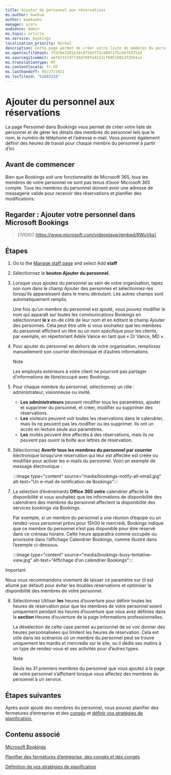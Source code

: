 ```yaml
---
title: Ajouter du personnel aux réservations
ms.author: kwekua
author: kwekuako
manager: scotv
audience: Admin
ms.topic: article
ms.service: bookings
localization_priority: Normal
description: Cette page permet de créer votre liste de membres du personnel et de gérer les détails des membres du personnel tels que le nom, le numéro de téléphone et l’adresse e-mail.
ms.openlocfilehash: 7fd19e3281b3dc075b5f72ca0471f5c66f93752d
ms.sourcegitcommit: a6fb731fdf726d7d9fe4232cf69510013f2b54ce
ms.translationtype: MT
ms.contentlocale: fr-FR
ms.lasthandoff: 05/27/2021
ms.locfileid: "52683318"
---
```

# <a name="add-staff-to-bookings"></a>Ajouter du personnel aux réservations

La page Personnel dans Bookings vous permet de créer votre liste de personnel et de gérer les détails des membres du personnel tels que le nom, le numéro de téléphone et l’adresse e-mail. Vous pouvez également définir des heures de travail pour chaque membre du personnel à partir d’ici.

## <a name="before-you-begin"></a>Avant de commencer

Bien que Bookings soit une fonctionnalité de Microsoft 365, tous les membres de votre personnel ne sont pas tenus d’avoir Microsoft 365 compte. Tous les membres du personnel doivent avoir une adresse de messagerie valide pour recevoir des réservations et planifier des modifications.

## <a name="watch-add-your-staff-in-microsoft-bookings"></a>Regarder : Ajouter votre personnel dans Microsoft Bookings

> [!VIDEO https://www.microsoft.com/videoplayer/embed/RWuVka]

## <a name="steps"></a>Étapes

1. Go to the [Manage staff page](https://outlook.office.com/bookings/staff) and select Add **staff**

2. Sélectionnez le **bouton Ajouter du personnel.**

3. Lorsque vous ajoutez du personnel au  sein de votre organisation, tapez son nom dans le champ Ajouter des personnes et sélectionnez-les lorsqu’ils apparaissent dans le menu déroulant. Les autres champs sont automatiquement remplis.

    Une fois qu’un membre du personnel est ajouté, vous pouvez modifier le nom qui apparaît  sur toutes les communications Bookings en sélectionnant **le x** en-de côté de leur nom et en éditant le champ Ajouter des personnes. Cela peut être utile si vous souhaitez que les membres du personnel affichent un titre ou un nom spécifique pour les clients, par exemple, en répertoriant Adele Vance en tant que « Dr Vance, MD ».

4. Pour ajouter du personnel en dehors de votre organisation, remplissez manuellement son courrier électronique et d’autres informations.

    > [!NOTE]
    > Les employés extérieurs à votre client ne pourront pas partager d’informations de libre/occupé avec Bookings.

5. Pour chaque membre du personnel, sélectionnez un rôle : administrateur, visionneuse ou invité.
    - **Les administrateurs** peuvent modifier tous les paramètres, ajouter et supprimer du personnel, et créer, modifier ou supprimer des réservations.
    - **Les** visiteurs peuvent voir toutes les réservations dans le calendrier, mais ils ne peuvent pas les modifier ou les supprimer. Ils ont un accès en lecture seule aux paramètres.
    - **Les** invités peuvent être affectés à des réservations, mais ils ne peuvent pas ouvrir la boîte aux lettres de réservation.

6. Sélectionnez **Avertir tous les membres du personnel par courrier** électronique lorsqu’une réservation qui leur est affectée est créée ou modifiée pour activer les e-mails du personnel. Voici un exemple de message électronique :

    :::image type="content" source="media/bookings-notify-all-email.jpg" alt-text="Un e-mail de notification de Bookings":::

7. La sélection d’événements **Office 365 votre** calendrier affecte la disponibilité si vous souhaitez que les informations de disponibilité des calendriers des membres du personnel affectent la disponibilité des services bookings via Bookings.

    Par exemple, si un membre du personnel a une réunion d’équipe ou un rendez-vous personnel prévu pour 15h00 le mercredi, Bookings indique que ce membre du personnel n’est pas disponible pour être réservé dans ce créneau horaire. Cette heure apparaîtra comme occupée ou provisoire dans l’affichage Calendrier Bookings, comme illustré dans l’exemple ci-dessous.

    :::image type="content" source="media/bookings-busy-tentative-view.jpg" alt-text="Affichage d’un calendrier Bookings":::

> [!IMPORTANT]
> Nous vous recommandons vivement de laisser ce paramètre sur (il est allumé par défaut) pour éviter les doubles réservations et optimiser la disponibilité des membres de votre personnel.

8. Sélectionnez Utiliser **les** heures d’ouverture pour définir toutes les heures de réservation pour que les membres de votre personnel soient uniquement pendant les heures d’ouverture que vous avez définies dans la **section** Heures d’ouverture de la page Informations professionnelles.

    La désélection de cette case permet au personnel de se voir donner des heures personnalisées qui limitent les heures de réservation. Cela est utile dans les scénarios où un membre du personnel peut se trouve uniquement les mardis et mercredis sur le site, ou il dédie ses matins à un type de rendez-vous et ses activités pour d’autres types.

    > [!NOTE]
    > Seuls les 31 premiers membres du personnel que vous ajoutez à la page de votre personnel s’affichent lorsque vous affectez des membres du personnel à un service.

## <a name="next-steps"></a>Étapes suivantes

Après avoir ajouté des membres du personnel, vous pouvez planifier des fermetures d’entreprise et des [congés](schedule-closures-time-off-vacation.md) et [définir vos stratégies de planification.](set-scheduling-policies.md)

## <a name="related-content"></a>Contenu associé

[Microsoft Bookings](bookings-overview.md)

[Planifier des fermetures d’entreprise, des congés et des congés](schedule-closures-time-off-vacation.md)

[Définition de vos stratégies de planification](set-scheduling-policies.md)
